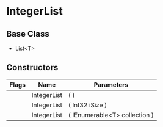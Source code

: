 # IntegerList
## Base Class
- List&lt;T&gt;
## Constructors
Flags|Name|Parameters
-|-|-
&nbsp;|IntegerList|( )
&nbsp;|IntegerList|( Int32 iSize )
&nbsp;|IntegerList|( IEnumerable&lt;T&gt; collection )
